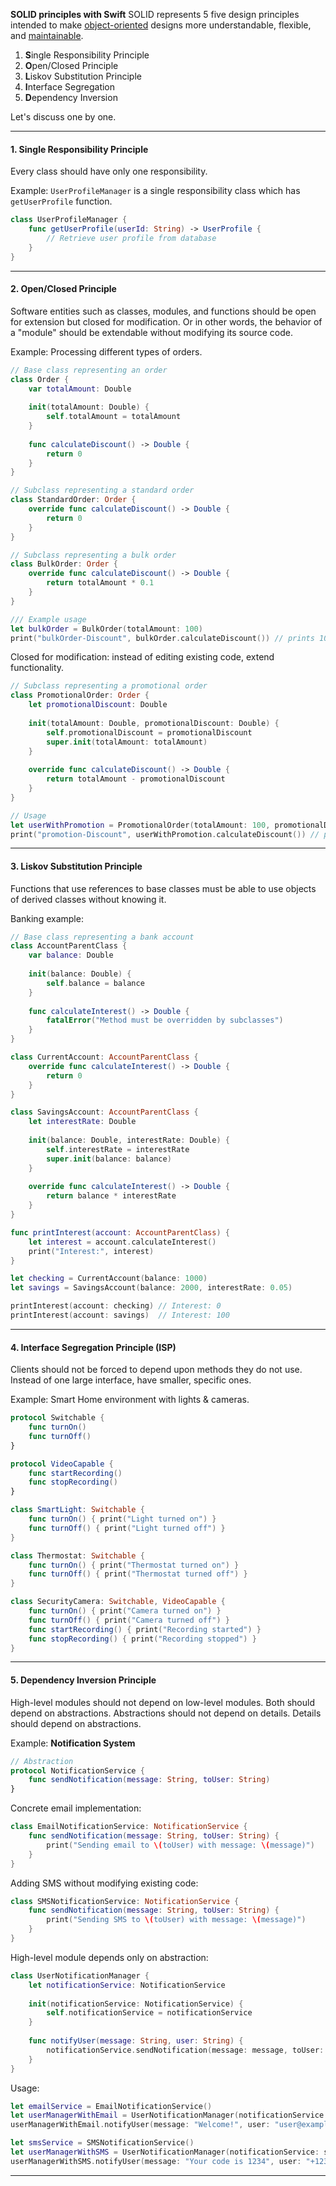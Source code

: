 **SOLID principles with Swift**
SOLID represents 5 five design principles intended to make [object-oriented](https://en.wikipedia.org/wiki/Object-oriented) designs more understandable, flexible, and [maintainable](https://en.wikipedia.org/wiki/Software_maintenance).  

1. **S**ingle Responsibility Principle  
2. **O**pen/Closed Principle  
3. **L**iskov Substitution Principle  
4. **I**nterface Segregation  
5. **D**ependency Inversion  

Let's discuss one by one.

---

#### 1. **Single Responsibility Principle**

Every class should have only one responsibility.  

Example: `UserProfileManager` is a single responsibility class which has `getUserProfile` function.

```swift
class UserProfileManager {
    func getUserProfile(userId: String) -> UserProfile {
        // Retrieve user profile from database
    }
}
````

---

#### 2. **Open/Closed Principle**

Software entities such as classes, modules, and functions should be open for extension but closed for modification.
Or in other words, the behavior of a "module" should be extendable without modifying its source code.

Example: Processing different types of orders.

```swift
// Base class representing an order
class Order {
    var totalAmount: Double
    
    init(totalAmount: Double) {
        self.totalAmount = totalAmount
    }
    
    func calculateDiscount() -> Double {
        return 0
    }
}

// Subclass representing a standard order
class StandardOrder: Order {
    override func calculateDiscount() -> Double {
        return 0
    }
}

// Subclass representing a bulk order
class BulkOrder: Order {
    override func calculateDiscount() -> Double {
        return totalAmount * 0.1
    }
}

/// Example usage
let bulkOrder = BulkOrder(totalAmount: 100)
print("bulkOrder-Discount", bulkOrder.calculateDiscount()) // prints 10
```

Closed for modification: instead of editing existing code, extend functionality.

```swift
// Subclass representing a promotional order
class PromotionalOrder: Order {
    let promotionalDiscount: Double
    
    init(totalAmount: Double, promotionalDiscount: Double) {
        self.promotionalDiscount = promotionalDiscount
        super.init(totalAmount: totalAmount)
    }
    
    override func calculateDiscount() -> Double {
        return totalAmount - promotionalDiscount
    }
}

// Usage 
let userWithPromotion = PromotionalOrder(totalAmount: 100, promotionalDiscount: 10)
print("promotion-Discount", userWithPromotion.calculateDiscount()) // prints 90
```

---

#### 3. **Liskov Substitution Principle**

Functions that use references to base classes must be able to use objects of derived classes without knowing it.

Banking example:

```swift
// Base class representing a bank account
class AccountParentClass {
    var balance: Double
    
    init(balance: Double) {
        self.balance = balance
    }
    
    func calculateInterest() -> Double {
        fatalError("Method must be overridden by subclasses")
    }
}

class CurrentAccount: AccountParentClass {
    override func calculateInterest() -> Double {
        return 0
    }
}

class SavingsAccount: AccountParentClass {
    let interestRate: Double
    
    init(balance: Double, interestRate: Double) {
        self.interestRate = interestRate
        super.init(balance: balance)
    }
    
    override func calculateInterest() -> Double {
        return balance * interestRate
    }
}

func printInterest(account: AccountParentClass) {
    let interest = account.calculateInterest()
    print("Interest:", interest)
}

let checking = CurrentAccount(balance: 1000)
let savings = SavingsAccount(balance: 2000, interestRate: 0.05)

printInterest(account: checking) // Interest: 0
printInterest(account: savings)  // Interest: 100
```

---

#### 4. **Interface Segregation Principle (ISP)**

Clients should not be forced to depend upon methods they do not use.
Instead of one large interface, have smaller, specific ones.

Example: Smart Home environment with lights & cameras.

```swift
protocol Switchable {
    func turnOn()
    func turnOff()
}

protocol VideoCapable {
    func startRecording()
    func stopRecording()
}

class SmartLight: Switchable {
    func turnOn() { print("Light turned on") }
    func turnOff() { print("Light turned off") }
}

class Thermostat: Switchable {
    func turnOn() { print("Thermostat turned on") }
    func turnOff() { print("Thermostat turned off") }
}

class SecurityCamera: Switchable, VideoCapable {
    func turnOn() { print("Camera turned on") }
    func turnOff() { print("Camera turned off") }
    func startRecording() { print("Recording started") }
    func stopRecording() { print("Recording stopped") }
}
```

---

#### 5. **Dependency Inversion Principle**

High-level modules should not depend on low-level modules. Both should depend on abstractions.
Abstractions should not depend on details. Details should depend on abstractions.

Example: **Notification System**

```swift
// Abstraction
protocol NotificationService {
    func sendNotification(message: String, toUser: String)
}
```

Concrete email implementation:

```swift
class EmailNotificationService: NotificationService {
    func sendNotification(message: String, toUser: String) {
        print("Sending email to \(toUser) with message: \(message)")
    }
}
```

Adding SMS without modifying existing code:

```swift
class SMSNotificationService: NotificationService {
    func sendNotification(message: String, toUser: String) {
        print("Sending SMS to \(toUser) with message: \(message)")
    }
}
```

High-level module depends only on abstraction:

```swift
class UserNotificationManager {
    let notificationService: NotificationService
    
    init(notificationService: NotificationService) {
        self.notificationService = notificationService
    }
    
    func notifyUser(message: String, user: String) {
        notificationService.sendNotification(message: message, toUser: user)
    }
}
```

Usage:

```swift
let emailService = EmailNotificationService()
let userManagerWithEmail = UserNotificationManager(notificationService: emailService)
userManagerWithEmail.notifyUser(message: "Welcome!", user: "user@example.com")

let smsService = SMSNotificationService()
let userManagerWithSMS = UserNotificationManager(notificationService: smsService)
userManagerWithSMS.notifyUser(message: "Your code is 1234", user: "+123456789")
```

---
